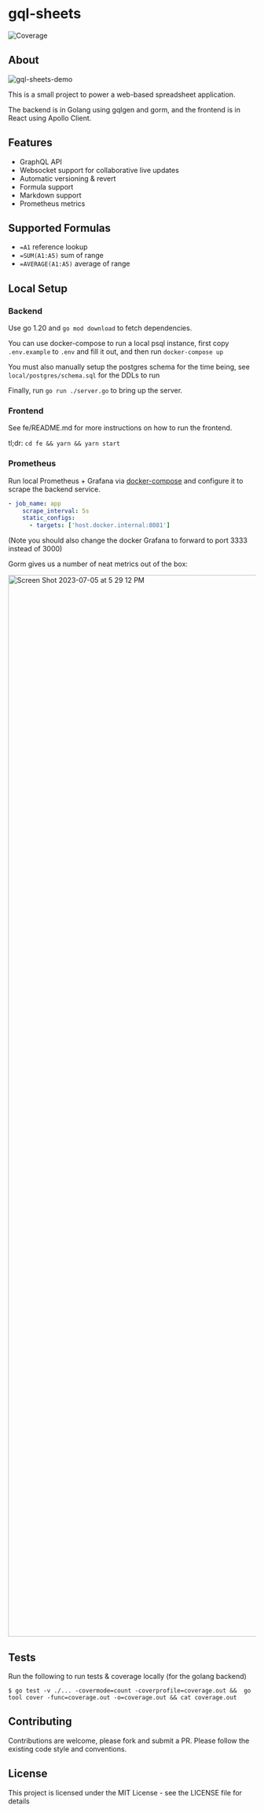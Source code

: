 # gql-sheets
![Coverage](https://img.shields.io/badge/Coverage-63.1%25-yellow)


## About

![gql-sheets-demo](https://github.com/vijaykramesh/gql-sheets/assets/556288/4b634eb1-ae53-4eb7-b9d2-06b91251a1b8)

This is a small project to power a web-based spreadsheet application.

The backend is in Golang using gqlgen and gorm, and the frontend is in React using Apollo Client.

## Features
- GraphQL API
- Websocket support for collaborative live updates
- Automatic versioning & revert
- Formula support
- Markdown support
- Prometheus metrics

## Supported Formulas
- `=A1` reference lookup
- `=SUM(A1:A5)` sum of range
- `=AVERAGE(A1:A5)` average of range

## Local Setup

### Backend
Use go 1.20 and `go mod download` to fetch dependencies.

You can use docker-compose to run a local psql instance, first copy `.env.example` to `.env` and fill it out, and then run `docker-compose up`

You must also manually setup the postgres schema for the time being, see `local/postgres/schema.sql` for the DDLs to run

Finally, run `go run ./server.go` to bring up the server.

### Frontend
See fe/README.md for more instructions on how to run the frontend.

tl;dr: `cd fe && yarn && yarn start`

### Prometheus
Run local Prometheus + Grafana via [docker-compose](https://github.com/ninadingole/docker-compose-stacks/tree/master/prometheus-grafana) and configure it to scrape the backend service.

```yaml
- job_name: app
    scrape_interval: 5s
    static_configs:
      - targets: ['host.docker.internal:8081']
```
(Note you should also change the docker Grafana to forward to port 3333 instead of 3000)

Gorm gives us a number of neat metrics out of the box:

<img width="2160" alt="Screen Shot 2023-07-05 at 5 29 12 PM" src="https://github.com/vijaykramesh/gql-sheets/assets/556288/76bc68f0-cebe-4eae-8542-68dd03a561ba">

## Tests
Run the following to run tests & coverage locally (for the golang backend)

```shell
$ go test -v ./... -covermode=count -coverprofile=coverage.out &&  go tool cover -func=coverage.out -o=coverage.out && cat coverage.out
```

## Contributing
Contributions are welcome, please fork and submit a PR.  Please follow the existing code style and conventions.

## License
This project is licensed under the MIT License - see the LICENSE file for details
